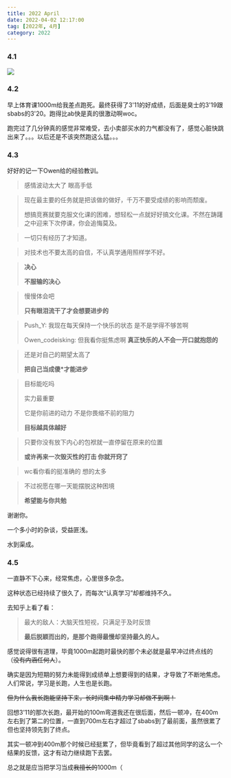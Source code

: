 ```yaml
---
title: 2022 April
date: 2022-04-02 12:17:00
tag: [2022年, 4月]
category: 2022
---
```


### 4.1

![](/medias/image/cat.png)

### 4.2

早上体育课1000m给我差点跑死。最终获得了3'11的好成绩，后面是臭士的3'19跟sbabs的3'20。跑得比ab快是真的很激动啊woc。

跑完过了几分钟真的感觉非常难受，去小卖部买水的力气都没有了，感觉心脏快跳出来了。。。以后还是不该突然跑这么猛。。。

### 4.3

好好的记一下Owen给的经验教训。

> 感情波动太大了 眼高手低

> 现在最主要的任务就是把该做的做好，千万不要受成绩的影响而颓废。
>
> 想搞竞赛就要克服文化课的困难，想轻松一点就好好搞文化课。不然在踌躇之中迎来下次停课，你会追悔莫及。

> 一切只有经历了才知道。

> 对技术也不要太高的自信，不认真学通用照样学不好。

> **决心**
>
> **不服输的决心**

> 慢慢体会吧
>
> **只有眼泪流干了才会想要进步的**

> Push_Y: 我现在每天保持一个快乐的状态 是不是学得不够苦啊
>
> Owen_codeisking: 但我看你挺焦虑啊 **真正快乐的人不会一开口就抱怨的**

> 还是对自己的期望太高了
>
> **把自己当成傻*才能进步**

> 目标能吃吗
>
> 实力最重要
>
> 它是你前进的动力 不是你畏缩不前的阻力
>
> **目标越具体越好**

> 只要你没有放下内心的包袱就一直停留在原来的位置
>
> **或许再来一次毁灭性的打击 你就开窍了**

> wc看你看的挺准确的 想的太多

> 不过祝愿在哪一天能摆脱这种困境
>
> **希望能与你共勉**

谢谢你。

一个多小时的杂谈，受益匪浅。

水到渠成。

### 4.5

一直静不下心来，经常焦虑，心里很多杂念。

这种状态已经持续了很久了，而每次“认真学习”却都维持不久。

去知乎上看了看：

> 最大的敌人：大脑天性短视，只满足于及时反馈
>
> **最后脱颖而出的，是那个跑得最慢却坚持最久的人。**

感觉说得很有道理，毕竟1000m起跑时最快的那个未必就是最早冲过终点线的（~~没有内涵任何人~~）。

确实是因为短期的努力未能得到成绩单上想要得到的结果，才导致了不断地焦虑。人们常说，学习是长跑，人生也是长跑。

~~但为什么我长跑能坚持下来，长时间集中精力学习却做不到啊！~~

回想3'11的那次长跑，最开始的100m弯道我还在很后面，然后一顿冲，在400m左右到了第二的位置，一直到700m左右才超过了sbabs到了最前面，虽然很累了但也坚持领先到了终点。

其实一顿冲到400m那个时候已经挺累了，但毕竟看到了超过其他同学的这么一个结果的反馈，这才有动力继续跑下去罢。

总之就是应当把学习当成~~我擅长的~~1000m（